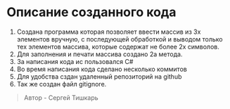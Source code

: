 # Описание созданного кода
1. Создана программа которая позволяет ввести массив из 3х элементов вручную, с последующей обработкой и выводом только тех элементов массива, которые содержат не более 2х символов.
2. Для заполнения и печати массива создано 2а метода.
3. За написания кода ис пользовался C#
4. Во время написания кода сделано несколько коммитов
5. Для удобства сздан удаленный репозиторий на github
6. Так же создан файл gitignore.

> Автор - Сергей Тишкарь

